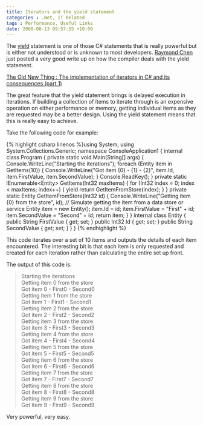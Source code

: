 ```yaml
---
title: Iterators and the yield statement
categories : .Net, IT Related
tags : Performance, Useful Links
date: 2008-08-13 09:57:55 +10:00
---
```


The [yield][0] statement is one of those C# statements that is really powerful but is either not understood or is unknown to most developers. [Raymond Chen][1] just posted a very good write up on how the compiler deals with the yield statement.

[The Old New Thing : The implementation of iterators in C# and its consequences (part 1)][2]

The great feature that the yield statement brings is delayed execution in iterations. If building a collection of items to iterate through is an expensive operation on either performance or memory, getting individual items as they are requested may be a better design. Using the yield statement means that this is really easy to achieve.

Take the following code for example:

{% highlight csharp linenos %}using System; using System.Collections.Generic; namespace ConsoleApplication1 { internal class Program { private static void Main(String[] args) { Console.WriteLine("Starting the iterations"); foreach (Entity item in GetItems(10)) { Console.WriteLine("Got item {0} - {1} - {2}", item.Id, item.FirstValue, item.SecondValue); } Console.ReadKey(); } private static IEnumerable<Entity&gt; GetItems(Int32 maxItems) { for (Int32 index = 0; index < maxItems; index++) { yield return GetItemFromStore(index); } } private static Entity GetItemFromStore(Int32 id) { Console.WriteLine("Getting item {0} from the store", id); // Simulate getting the item from a data store or service Entity item = new Entity(); item.Id = id; item.FirstValue = "First" + id; item.SecondValue = "Second" + id; return item; } } internal class Entity { public String FirstValue { get; set; } public Int32 Id { get; set; } public String SecondValue { get; set; } } } {% endhighlight %}

This code iterates over a set of 10 items and outputs the details of each item encountered. The interesting bit is that each item is only requested and created for each iteration rather than calculating the entire set up front.

The output of this code is:

> Starting the iterations   
> Getting item 0 from the store   
> Got item 0 - First0 - Second0   
> Getting item 1 from the store   
> Got item 1 - First1 - Second1   
> Getting item 2 from the store   
> Got item 2 - First2 - Second2   
> Getting item 3 from the store   
> Got item 3 - First3 - Second3   
> Getting item 4 from the store   
> Got item 4 - First4 - Second4   
> Getting item 5 from the store   
> Got item 5 - First5 - Second5   
> Getting item 6 from the store   
> Got item 6 - First6 - Second6   
> Getting item 7 from the store   
> Got item 7 - First7 - Second7   
> Getting item 8 from the store   
> Got item 8 - First8 - Second8   
> Getting item 9 from the store   
> Got item 9 - First9 - Second9

Very powerful, very easy.

[0]: http://msdn.microsoft.com/en-us/library/9k7k7cf0(VS.80).aspx
[1]: http://blogs.msdn.com/oldnewthing/default.aspx
[2]: http://blogs.msdn.com/oldnewthing/archive/2008/08/12/8849519.aspx

